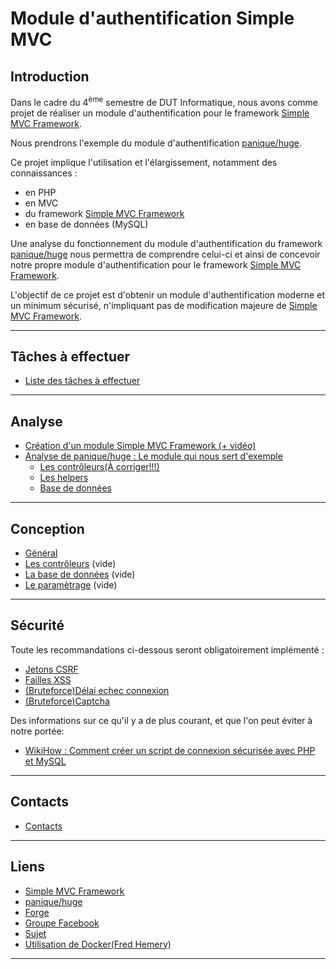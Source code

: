 # Module d'authentification Simple MVC


## Introduction

Dans le cadre du 4<sup>ème</sup> semestre de DUT Informatique, nous avons comme projet de réaliser un module d'authentification pour le framework [Simple MVC Framework](http://simplemvcframework.com/php-framework).

Nous prendrons l'exemple du module d'authentification [panique/huge](https://github.com/panique/huge).

Ce projet implique l'utilisation et l'élargissement, notamment des connaissances :
* en PHP
* en MVC
* du framework [Simple MVC Framework](http://simplemvcframework.com/php-framework)
* en base de données (MySQL)

Une analyse du fonctionnement du module d'authentification du framework [panique/huge](https://github.com/panique/huge) nous permettra de comprendre celui-ci et ainsi de concevoir notre propre module d'authentification pour le framework [Simple MVC Framework](http://simplemvcframework.com/php-framework).

L'objectif de ce projet est d'obtenir un module d'authentification moderne et un minimum sécurisé, n'impliquant pas de modification majeure de [Simple MVC Framework](http://simplemvcframework.com/php-framework).

___
## Tâches à effectuer
 * [Liste des tâches à effectuer](TODO)

___
## Analyse
 * [Création d'un module Simple MVC Framework (+ vidéo)](moduleSMVCF)
 * [Analyse de panique/huge : Le module qui nous sert d'exemple](panique/huge)
     * [Les contrôleurs(À corriger!!!)](panique/huge/controller)
     * [Les helpers](panique/huge/helpers)
     * [Base de données](panique/huge/database)

___
## Conception
 * [Général](conception/general)
 * [Les contrôleurs](conception/controller) (vide)
 * [La base de données](conception/database) (vide)
 * [Le paramètrage](conception/paramètrage) (vide)

___
## Sécurité
Toute les recommandations ci-dessous seront obligatoirement implémenté :
 * [Jetons CSRF](token)
 * [Failles XSS](security/xss)
 * [(Bruteforce)Délai echec connexion](security/delaybruteforce)
 * [(Bruteforce)Captcha](security/captchabruteforce)

Des informations sur ce qu'il y a de plus courant, et que l'on peut éviter à notre portée:
 * [WikiHow : Comment créer un script de connexion sécurisée avec PHP et MySQL](http://fr.wikihow.com/cr%C3%A9er-un-script-de-connexion-s%C3%A9curis%C3%A9e-avec-PHP-et-MySQL)


___
## Contacts
 * [Contacts](contact)

____
## Liens
 * [Simple MVC Framework](http://simplemvcframework.com/php-framework)
 * [panique/huge](https://github.com/panique/huge)
 * [Forge](https://forge.univ-artois.fr/alexandre_deloffre/authentificationSimpleMVC)
 * [Groupe Facebook](https://www.facebook.com/groups/SMVCauthentification/)
 * [Sujet](http://www.lgi2a.univ-artois.fr/mediawiki/enseignement/index.php/IUT_de_Lens_:_Projets_tutor%C3%A9s_2015-2016#Projet_1_:_Authentification_.26_Simple-MVC)
 * [Utilisation de Docker(Fred Hemery)](utilisation-de-docker)

____